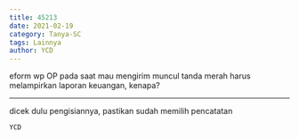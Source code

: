 ```yaml
---
title: 45213
date: 2021-02-19
category: Tanya-SC
tags: Lainnya
author: YCD
---
```


eform wp OP pada saat mau mengirim muncul tanda merah harus melampirkan laporan keuangan, kenapa?

---

dicek dulu pengisiannya, pastikan sudah memilih pencatatan

`YCD`
